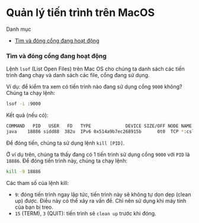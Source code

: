 # Quản lý tiến trình trên MacOS

Danh mục

* [Tìm và đóng cổng đang hoạt động](#tìm-và-đóng-cổng-đang-hoạt-động)

### Tìm và đóng cổng đang hoạt động

Lệnh `lsof` (List Open Files) trên Mac OS cho chúng ta danh sách các tiến trình đang chạy và danh sách các file, cổng đang sử dụng.

Ví dụ: để kiểm tra xem có tiến trình nào đang sử dụng cổng `9000` không? Chúng ta chạy lệnh:

```bash
lsof -i :9000
```

Kết quả (nếu có):

```bash
COMMAND   PID   USER   FD   TYPE             DEVICE SIZE/OFF NODE NAME
java    18886 sidd88  382u  IPv6 0x514a9b7ec268915b      0t0  TCP *:cslistener (LISTEN)
```

Để đóng tiến, chúng ta sử dụng lệnh `kill [PID]`.

Ở ví dụ trên, chúng ta thấy đang có 1 tiến trình sử dụng cổng `9000` với `PID` là `18886`. Để đóng tiến trình này, chúng ta chạy lệnh:
```bash
kill -9 18886
```

Các tham số của lệnh kill:
* `9`: đóng tiến trình ngay lập tức, tiến trình này sẽ không tự dọn dẹp (clean up) được. Điều này có thể xảy ra vấn đề. Chỉ nên sử dụng khi máy tính của bạn bị treo.
* `15` (TERM), `3` (QUIT): tiến trình sẽ `clean up` trước khi đóng.